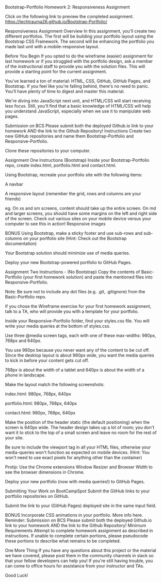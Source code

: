 Bootstrap-Portfolio
Homework 2: Responsiveness Assignment

Click on the following link to preview the completed assignment. https://techtrauma26.github.io/Bootstrap-Portfolio/

Responsiveness Assignment
Overview
In this assignment, you'll create two different portfolios. The first will be building your portfolio layout using the Bootstrap CSS Framework. The second will be enhancing the portfolio you made last unit with a mobile-responsive layout.

Before You Begin
If you opted to do the wireframe (easier) assignment for last homework or if you struggled with the portfolio design, ask a member of the instructional staff to provide you with the solution files. This will provide a starting point for the current assignment.

You've learned a ton of material: HTML, CSS, GitHub, GitHub Pages, and Bootstrap. If you feel like you're falling behind, there's no need to panic. You'll have plenty of time to digest and master this material.

We're diving into JavaScript next unit, and HTML/CSS will start receiving less focus. Still, you'll find that a basic knowledge of HTML/CSS will help you understand JavaScript, especially when we use it to manipulate web pages.

Submission on BCS
Please submit both the deployed Github.io link to your homework AND the link to the Github Repository!
Instructions
Create two new GitHub repositories and name them Bootstrap-Portfolio and Responsive-Portfolio.

Clone these repositories to your computer.

Assignment One Instructions (Bootstrap)
Inside your Bootstrap-Portfolio repo, create index.html, portfolio.html and contact.html.

Using Bootstrap, recreate your portfolio site with the following items:

A navbar

A responsive layout (remember the grid, rows and columns are your friends)

eg. On xs and sm screens, content should take up the entire screen. On md and larger screens, you should have some margins on the left and right side of the screen. Check out various sites on your mobile device versus your computer to see this in action!
Responsive images

BONUS Using Bootstrap, make a sticky footer and use sub-rows and sub-columns on your portfolio site (Hint: Check out the Bootstrap documentation)

Your Bootstrap solution should minimize use of media queries.

Deploy your new Bootstrap-powered portfolio to GitHub Pages.

Assignment Two Instructions - (No Bootstrap)
Copy the contents of Basic-Portfolio (your first homework solution) and paste the mentioned files into Responsive-Portfolio.

Note: Be sure not to include any dot files (e.g. .git, .gitignore) from the Basic-Portfolio repo.

If you chose the Wireframe exercise for your first homework assignment, talk to a TA, who will provide you with a template for your portfolio.

Inside your Responsive-Portfolio folder, find your styles.css file. You will write your media queries at the bottom of styles.css.

Use three @media screen tags, each with one of these max-widths: 980px, 768px and 640px.

You use 980px because you never want any of the content to be cut off. Since the desktop layout is about 960px wide, you want the media queries to kick in before your content gets cut off.

768px is about the width of a tablet and 640px is about the width of a phone in landscape.

Make the layout match the following screenshots:

index.html: 980px, 768px, 640px

portfolio.html: 980px, 768px, 640px

contact.html: 980px, 768px, 640px

Make the position of the header static (the default positioning) when the screen is 640px wide. The header design takes up a lot of room; you don't want it to stick to the top of a small screen and leave no room for the rest of your site.

Be sure to include the viewport tag in all your HTML files, otherwise your media-queries won't function as expected on mobile devices. (Hint: You won't need to use exact pixels for anything other than the container)

Protip: Use the Chrome extensions Window Resizer and Browser Width to see the browser dimensions in Chrome.

Deploy your new portfolio (now with media queries!) to GitHub Pages.

Submitting Your Work on BootCampSpot
Submit the GitHub links to your portfolio repositories on GitHub.

Submit the link to your (GitHub Pages) deployed site in the same input field.

BONUS
Incorporate CSS animations in your portfolio. More info here.
Reminder: Submission on BCS
Please submit both the deployed Github.io link to your homework AND the link to the Github Repository!
Minimum Requirements
Attempt to complete homework assignment as described in instructions. If unable to complete certain portions, please pseudocode these portions to describe what remains to be completed.

One More Thing
If you have any questions about this project or the material we have covered, please post them in the community channels in slack so that your fellow developers can help you! If you're still having trouble, you can come to office hours for assistance from your instructor and TAs.

Good Luck!
